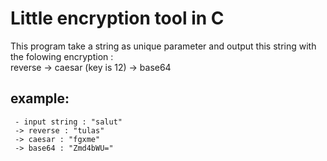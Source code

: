 Little encryption tool in C
======

This program take a string as unique parameter and output this string with the folowing encryption :  
reverse -> caesar (key is 12) -> base64
  
example:
--------
     - input string : "salut"  
     -> reverse : "tulas"  
     -> caesar : "fgxme"  
     -> base64 : "Zmd4bWU="  
